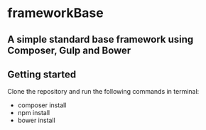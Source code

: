 # frameworkBase
A simple standard base framework using Composer, Gulp and Bower
---

## Getting started
Clone the repository and run the following commands in terminal:
* composer install
* npm install
* bower install
